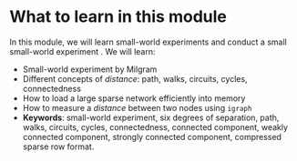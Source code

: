 # What to learn in this module

In this module, we will learn small-world experiments and conduct a small small-world experiment . We will learn:
- Small-world experiment by Milgram
- Different concepts of *distance*: path, walks, circuits, cycles, connectedness
- How to load a large sparse network efficiently into memory
- How to measure a *distance* between two nodes using `igraph`
- **Keywords**: small-world experiment, six degrees of separation, path, walks, circuits, cycles, connectedness, connected component, weakly connected component, strongly connected component, compressed sparse row format.
